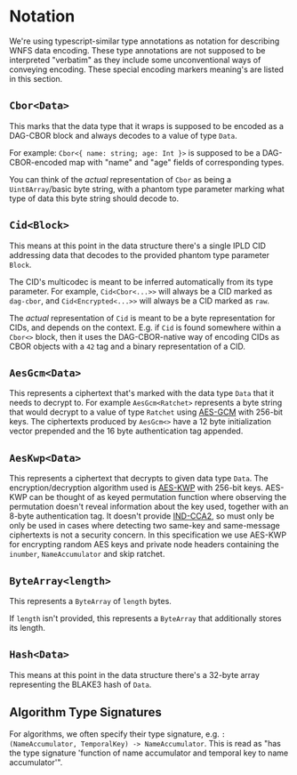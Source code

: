 
# Notation

We're using typescript-similar type annotations as notation for describing WNFS data encoding. These type annotations are not supposed to be interpreted "verbatim" as they include some unconventional ways of conveying encoding. These special encoding markers meaning's are listed in this section.

## `Cbor<Data>`

This marks that the data type that it wraps is supposed to be encoded as a DAG-CBOR block and always decodes to a value of type `Data`.

For example: `Cbor<{ name: string; age: Int }>` is supposed to be a DAG-CBOR-encoded map with "name" and "age" fields of corresponding types.

You can think of the *actual* representation of `Cbor` as being a `Uint8Array`/basic byte string, with a phantom type parameter marking what type of data this byte string should decode to.

## `Cid<Block>`

This means at this point in the data structure there's a single IPLD CID addressing data that decodes to the provided phantom type parameter `Block`.

The CID's multicodec is meant to be inferred automatically from its type parameter. For example, `Cid<Cbor<...>>` will always be a CID marked as `dag-cbor`, and `Cid<Encrypted<...>>` will always be a CID marked as `raw`.

The *actual* representation of `Cid` is meant to be a byte representation for CIDs, and depends on the context. E.g. if `Cid` is found somewhere within a `Cbor<>` block, then it uses the DAG-CBOR-native way of encoding CIDs as CBOR objects with a `42` tag and a binary representation of a CID.

## `AesGcm<Data>`

This represents a ciphertext that's marked with the data type `Data` that it needs to decrypt to. For example `AesGcm<Ratchet>` represents a byte string that would decrypt to a value of type `Ratchet` using [AES-GCM](https://csrc.nist.gov/publications/detail/sp/800-38d/final) with 256-bit keys.
The ciphertexts produced by `AesGcm<>` have a 12 byte initialization vector prepended and the 16 byte authentication tag appended.

## `AesKwp<Data>`

This represents a ciphertext that decrypts to given data type `Data`.
The encryption/decryption algorithm used is [AES-KWP](https://www.rfc-editor.org/rfc/rfc5649) with 256-bit keys.
AES-KWP can be thought of as keyed permutation function where observing the permutation doesn't reveal information about the key used, together with an 8-byte authentication tag. It doesn't provide [IND-CCA2](https://en.wikipedia.org/wiki/Ciphertext_indistinguishability), so must only be only be used in cases where detecting two same-key and same-message ciphertexts is not a security concern.
In this specification we use AES-KWP for encrypting random AES keys and private node headers containing the `inumber`, `NameAccumulator` and skip ratchet.

## `ByteArray<length>`

This represents a `ByteArray` of `length` bytes.

If `length` isn't provided, this represents a `ByteArray` that additionally stores its length.

## `Hash<Data>`

This means at this point in the data structure there's a 32-byte array representing the BLAKE3 hash of `Data`.

## Algorithm Type Signatures

For algorithms, we often specify their type signature, e.g. `: (NameAccumulator, TemporalKey) -> NameAccumulator`. This is read as "has the type signature 'function of name accumulator and temporal key to name accumulator'".
